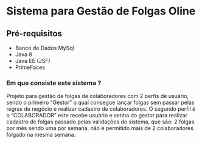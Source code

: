 # Sistema para Gestão de Folgas Oline 

## Pré-requisitos
* Banco de Dados MySql
* Java 8
* Java EE (JSF)
* PrimeFaces 


### Em que consiste este sistema ? 

Projeto para gestão de folgas de colaboradores com 2 perfis de usuário, sendo o primeiro “Gestor” o qual consegue lançar folgas sem passar pelas regras de negócio e realizar cadastro de colaboradores. O segundo perfil é o “COLABORADOR” este recebe usuário e senha do gestor para realizar cadastro de folgas passado pelas validações do sistema, que são: 2 folgas por mês sendo uma por semana, não é permitido mais de 2 colaboradores folgado na mesma semana. 
